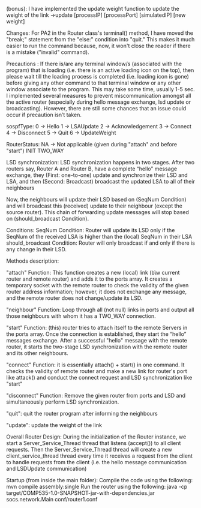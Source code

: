 (bonus): I have implemented the update weight function to update the weight of the link
->update [processIP] [processPort] [simulatedIP] [new weight]

Changes: 
For PA2 in the Router class's terminal() method, I have moved the "break;" statement from the "else:" condition into "quit." This makes it much easier to run the command because, now, it won't close the reader if there is a mistake ("invalid" command).

Precautions :
If there is/are any terminal window/s (associated with the program) that is loading (i.e. there is an active loading icon on the top), then please wait till the loading process is completed (i.e. loading icon is gone) before giving any other command to that terminal window or any other window associate to the program. This may take some time, usually 1-5 sec. I implemented several measures to prevent miscommunication amongst all the active router (especially during hello message exchange, lsd update or broadcasting). However, there are still some chances that an issue could occur if precaution isn’t taken.

sospfType:
	0 -> Hello 
	1 -> LSAUpdate 
	2 -> Acknowledgement 
	3 -> Connect
	4 -> Disconnect 
	5 -> Quit
	6 -> UpdateWeight

RouterStatus:
	NA -> Not applicable (given during "attach" and before "start")
	INIT
	TWO_WAY


LSD synchronization: 
LSD synchronization happens in two stages. After two routers say, Router A and Router B, have a complete “hello” message exchange, they
	(First: one-to-one) update and synchronize their LSD and LSA, and then
	(Second: Broadcast) broadcast the updated LSA to all of their neighbours

Now, the neighbours will update their LSD based on (SeqNum Condition) and will broadcast this (received) update to their neighbour (except the source router). This chain of forwarding update messages will stop based on (should_broadcast Condition).

Conditions:
	SeqNum Condition: Router will update its LSD only if the SeqNum of the received LSA is higher than the (local) SeqNum in their LSA
	should_broadcast Condition: Router will only broadcast if and only if there is any change in their LSD.

Methods description:

"attach" Function: This function creates a new (local) link (b\w current router and remote router) and adds it to the ports array. It creates a temporary socket with the remote router to check the validity of the given router address information; however, it does not exchange any message, and the remote router does not change/update its LSD.

"neighbour" Function: Loop through all (not null) links in ports and output all those neighbours with whom it has a TWO_WAY connection.

"start" Function: (this) router tries to attach itself to the remote Servers in the ports array. Once the connection is established, they start the “hello” messages exchange. After a successful "hello" message with the remote router, it starts the two-stage LSD synchronization with the remote router and its other neighbours.

"connect" Function: it is essentially attach() + start() in one command. It checks the validity of remote router and make a new link for router's port like attack() and conduct the connect request and LSD synchronization like "start"

"disconnect" Function: Remove the given router from ports and LSD and simultaneously perform LSD synchronization.

"quit": quit the router program after informing the neighbours

"update": update the weight of the link

Overall Router Design:
During the initialization of the Router instance, we start a Server_Service_Thread thread that listens (accept()) to all client requests. Then the Server_Service_Thread thread will create a new client_service_thread thread every time it receives a request from the client to handle requests from the client (i.e. the hello message communication and LSDUpdate communication)

Startup (from inside the main folder):
Compile the code using the following: 
	mvn compile assembly:single
Run the router using the following:
	java -cp target/COMP535-1.0-SNAPSHOT-jar-with-dependencies.jar socs.network.Main conf/router1.conf



